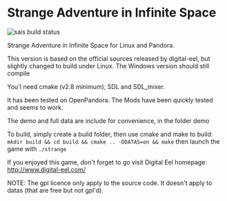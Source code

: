 # Strange Adventure in Infinite Space


![sais build status](https://api.travis-ci.org/ptitSeb/sais.png "sais build status")

Strange Adventure in Infinite Space for Linux and Pandora.

This version is based on the official sources released by digital-eel, but slightly changed to build under Linux. The Windows version should still compile

You'l need cmake (v2.8 minimum), SDL and SDL_mixer.

It has been tested on OpenPandora. The Mods have been quickly tested and seems to work.

The demo and full data are include for convenience, in the folder demo

To build, simply create a build folder, then use cmake and make to build:
`mkdir build && cd build && cmake .. -DDATAS=on && make`
then launch the game with `./strange`

If you enjoyed this game, don't forget to go visit Digital Eel homepage: http://www.digital-eel.com/

NOTE: The gpl licence only apply to the source code. It doesn't apply to datas (that are free but not gpl'd).
